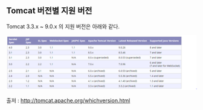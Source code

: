 ## Tomcat 버전별 지원 버전

Tomcat 3.3.x ~ 9.0.x 의 지원 버전은 아래와 같다.

![Tomcat 버전별 지원 Version](./img/tomcat_version.PNG)

출저 : http://tomcat.apache.org/whichversion.html